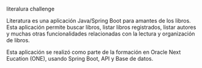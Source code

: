 literalura challenge

Literatura es una aplicación Java/Spring Boot para amantes de los libros. Esta aplicación permite buscar libros, listar libros registrados, listar autores y muchas otras funcionalidades relacionadas con la lectura y organización de libros.

Esta aplicación se realizó como parte de la formación en Oracle Next Eucation (ONE), usando Spring Boot, API y Base de datos.
